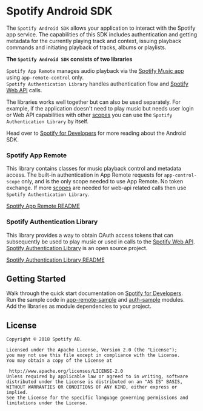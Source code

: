 
# Spotify Android SDK

The `Spotify Android SDK` allows your application to interact with the Spotify app service.
The capabilities of this SDK includes authentication and getting metadata for the currently playing track and context, issuing playback commands and initiating playback of tracks, albums or playlists.

**The `Spotify Android SDK` consists of two libraries**

`Spotify App Remote` manages audio playback via the [Spotify Music app](https://play.google.com/store/apps/details?id=com.spotify.music) using `app-remote-control` only.<br/>
`Spotify Authentication Library` handles authentication flow and [Spotify Web API](https://developer.spotify.com/documentation/web-api/) calls.

The libraries works well together but can also be used separately. For example, if the application doesn't need to play music but needs user login or Web API capabilities with other [scopes](https://developer.spotify.com/documentation/general/guides/scopes/) you can use the `Spotify Authentication Library` by itself.

Head over to [Spotify for Developers](https://developer.spotify.com/documentation/android/) for more reading about the Android SDK.

### Spotify App Remote

This library contains classes for music playback control and metadata access.
The built-in authentication in App Remote requests for `app-control-scope` only, and is the only scope needed to use App Remote. No token exchange. If more [scopes](https://developer.spotify.com/documentation/general/guides/scopes/) are needed for web-api related calls then use `Spotify Authentication Library`.

[Spotify App Remote README](app-remote-lib/README.md)

### Spotify Authentication Library

This library provides a way to obtain OAuth access tokens that can subsequently be used to play music or used in calls to the [Spotify Web API](https://developer.spotify.com/web-api/).<br/>
[Spotify Authentication Library](https://github.com/spotify/android-auth) is an open source project.

[Spotify Authentication Library README](auth-lib/README.md)

## Getting Started

Walk through the quick start documentation on [Spotify for Developers](https://developer.spotify.com/documentation/android/quick-start).<br/>
Run the sample code in [app-remote-sample](app-remote-sample) and [auth-sample](auth-sample) modules.<br/>
Add the libraries as module dependencies to your project.

## License

```
Copyright © 2018 Spotify AB.

Licensed under the Apache License, Version 2.0 (the "License");
you may not use this file except in compliance with the License.
You may obtain a copy of the License at

 http://www.apache.org/licenses/LICENSE-2.0
Unless required by applicable law or agreed to in writing, software
distributed under the License is distributed on an "AS IS" BASIS,
WITHOUT WARRANTIES OR CONDITIONS OF ANY KIND, either express or implied.
See the License for the specific language governing permissions and
limitations under the License.
```
